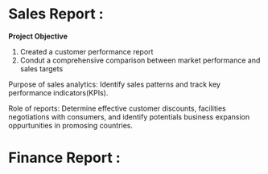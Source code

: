 # Sales Report :
**Project Objective**

1. Created a customer performance report
2. Condut a comprehensive comparison between market performance and sales targets

Purpose of sales analytics: Identify sales patterns and track key performance indicators(KPIs).

Role of reports: Determine effective customer discounts, facilities negotiations with consumers, and identify potentials business expansion oppurtunities in promosing countries.

# Finance Report :
